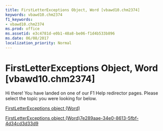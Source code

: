 ```yaml
---
title: FirstLetterExceptions Object, Word [vbawd10.chm2374]
keywords: vbawd10.chm2374
f1_keywords:
- vbawd10.chm2374
ms.prod: office
ms.assetid: e3c4781d-e0b1-48a8-be06-f1d4b533b896
ms.date: 06/08/2017
localization_priority: Normal
---
```



# FirstLetterExceptions Object, Word [vbawd10.chm2374]

Hi there! You have landed on one of our F1 Help redirector pages. Please select the topic you were looking for below.

[FirstLetterExceptions object (Word)](http://msdn.microsoft.com/library/5dc5cc43-a696-d80f-58f9-0f74dfcad0ed%28Office.15%29.aspx)

[FirstLetterExceptions object (Word)7e289aae-34e0-8613-5fbf-4d34cd3d33d9](http://msdn.microsoft.com/library/7e289aae-34e0-8613-5fbf-4d34cd3d33d9%28Office.15%29.aspx)


